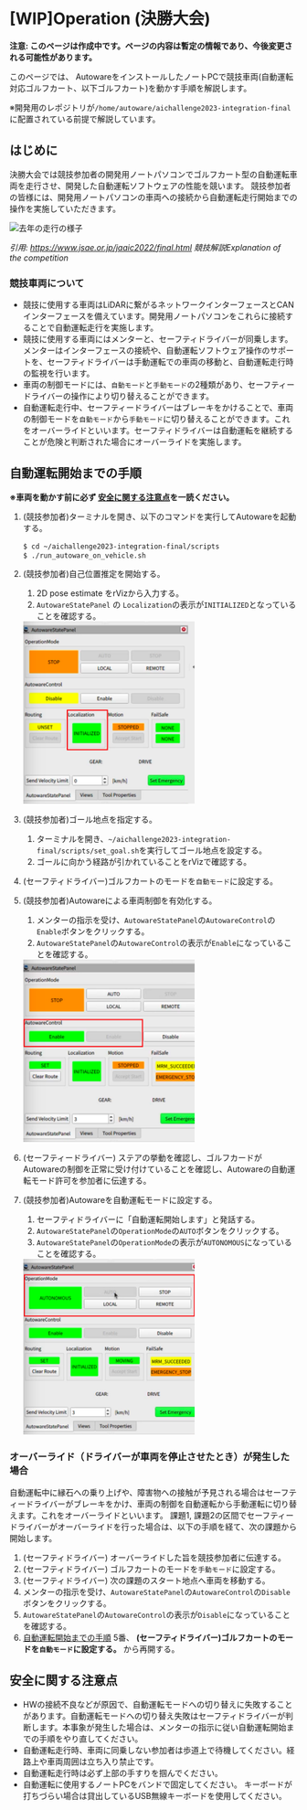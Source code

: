 # [WIP]Operation (決勝大会)

**注意: このページは作成中です。ページの内容は暫定の情報であり、今後変更される可能性があります。**

このページでは、 AutowareをインストールしたノートPCで競技車両(自動運転対応ゴルフカート、以下ゴルフカート)を動かす手順を解説します。

※開発用のレポジトリが`/home/autoware/aichallenge2023-integration-final`に配置されている前提で解説しています。

## はじめに
決勝大会では競技参加者の開発用ノートパソコンでゴルフカート型の自動運転車両を走行させ、開発した自動運転ソフトウェアの性能を競います。
競技参加者の皆様には、開発用ノートパソコンの車両への接続から自動運転走行開始までの操作を実施していただきます。

<img src="../images/operation/aichal-2022-expl.png" alt="去年の走行の様子" width="500">

_引用: https://www.jsae.or.jp/jaaic2022/final.html 競技解説Explanation of　the competition_

### 競技車両について
- 競技に使用する車両はLiDARに繋がるネットワークインターフェースとCANインターフェースを備えています。開発用ノートパソコンをこれらに接続することで自動運転走行を実施します。
- 競技に使用する車両にはメンターと、セーフティドライバーが同乗します。メンターはインターフェースの接続や、自動運転ソフトウェア操作のサポートを、セーフティドライバーは手動運転での車両の移動と、自動運転走行時の監視を行います。
- 車両の制御モードには、`自動モード`と`手動モード`の2種類があり、セーフティードライバーの操作により切り替えることができます。
- 自動運転走行中、セーフティードライバーはブレーキをかけることで、車両の制御モードを`自動モード`から`手動モード`に切り替えることができます。これをオーバーライドといいます。セーフティドライバーは自動運転を継続することが危険と判断された場合にオーバーライドを実施します。

## 自動運転開始までの手順

**※車両を動かす前に必ず [安全に関する注意点](#安全に関する注意点)を一読ください。**

1. (競技参加者)ターミナルを開き、以下のコマンドを実行してAutowareを起動する。
    ```
    $ cd ~/aichallenge2023-integration-final/scripts
    $ ./run_autoware_on_vehicle.sh
    ```

2. (競技参加者)自己位置推定を開始する。
   1. 2D pose estimate をrVizから入力する。
   2. `AutowareStatePanel` の `Localization`の表示が`INITIALIZED`となっていることを確認する。
   <img src="../images/operation/loc_initialized.png" alt="Localization INITIALIZED State" width="300">

3. (競技参加者)ゴール地点を指定する。
   1. ターミナルを開き、`~/aichallenge2023-integration-final/scripts/set_goal.sh`を実行してゴール地点を設定する。
   2. ゴールに向かう経路が引かれていることをrVizで確認する。

4. (セーフティドライバー)ゴルフカートのモードを`自動モード`に設定する。

5. (競技参加者)Autowareによる車両制御を有効化する。
   1. メンターの指示を受け、`AutowareStatePanel`の`AutowareControl`の`Enable`ボタンをクリックする。
   2. `AutowareStatePanel`の`AutowareControl`の表示が`Enable`になっていることを確認する。
   <img src="../images/operation/autoware_control_enabled.png" alt="Autoware Control Enabled" width="300">

6. (セーフティードライバー) ステアの挙動を確認し、ゴルフカードがAutowareの制御を正常に受け付けていることを確認し、Autowareの自動運転モード許可を参加者に伝達する。

7. (競技参加者)Autowareを自動運転モードに設定する。
   1. セーフティドライバーに「自動運転開始します」と発話する。
   2. `AutowareStatePanel`の`OperationMode`の`AUTO`ボタンをクリックする。
   3. `AutowareStatePanel`の`OperationMode`の表示が`AUTONOMOUS`になっていることを確認する。
   <img src="../images/operation/operation_mode_auto.png" alt="Operation Mode Auto" width="300">

### オーバーライド（ドライバーが車両を停止させたとき）が発生した場合
自動運転中に縁石への乗り上げや、障害物への接触が予見される場合はセーフティードライバーがブレーキをかけ、車両の制御を自動運転から手動運転に切り替えます。これをオーバーライドといいます。
課題1, 課題2の区間でセーフティードライバーがオーバーライドを行った場合は、以下の手順を経て、次の課題から開始します。
1. (セーフティドライバー) オーバーライドした旨を競技参加者に伝達する。
2. (セーフティドライバー) ゴルフカートのモードを`手動モード`に設定する。
3. (セーフティドライバー) 次の課題のスタート地点へ車両を移動する。
4. メンターの指示を受け、`AutowareStatePanel`の`AutowareControl`の`Disable`ボタンをクリックする。
5. `AutowareStatePanel`の`AutowareControl`の表示が`Disable`になっていることを確認する。
6. [自動運転開始までの手順](#自動運転開始までの手順) 5番、 **(セーフティドライバー)ゴルフカートのモードを`自動モード`に設定する。** から再開する。

## 安全に関する注意点

- HWの接続不良などが原因で、自動運転モードへの切り替えに失敗することがあります。自動運転モードへの切り替え失敗はセーフティドライバーが判断します。本事象が発生した場合は、メンターの指示に従い自動運転開始までの手順をやり直してください。
- 自動運転走行時、車両に同乗しない参加者は歩道上で待機してください。経路上や車両周囲は立ち入り禁止です。
- 自動運転走行時は必ず上部の手すりを掴んでください。
- 自動運転に使用するノートPCをバンドで固定してください。 キーボードが打ちづらい場合は貸出しているUSB無線キーボードを使用してください。
